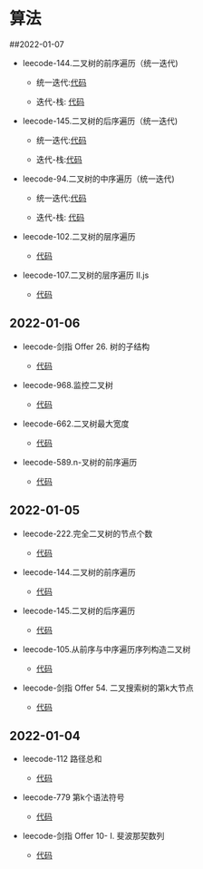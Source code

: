 # 算法

##2022-01-07
* leecode-144.二叉树的前序遍历（统一迭代)

  * 统一迭代:[代码](https://github.com/zzzz-bang/studybook/blob/main/code/144.%E4%BA%8C%E5%8F%89%E6%A0%91%E7%9A%84%E5%89%8D%E5%BA%8F%E9%81%8D%E5%8E%86-%E7%BB%9F%E4%B8%80%E8%BF%AD%E4%BB%A3.js)

  * 迭代-栈: [代码](https://github.com/zzzz-bang/studybook/blob/main/code/144.%E4%BA%8C%E5%8F%89%E6%A0%91%E7%9A%84%E5%89%8D%E5%BA%8F%E9%81%8D%E5%8E%86-%E8%BF%AD%E4%BB%A3%E6%A0%88.js)

* leecode-145.二叉树的后序遍历（统一迭代)

  * 统一迭代:[代码](https://github.com/zzzz-bang/studybook/blob/main/code/145.%E4%BA%8C%E5%8F%89%E6%A0%91%E7%9A%84%E5%90%8E%E5%BA%8F%E9%81%8D%E5%8E%86-%E7%BB%9F%E4%B8%80%E8%BF%AD%E4%BB%A3.js)

  * 迭代-栈:[代码](https://github.com/zzzz-bang/studybook/blob/main/code/145.%E4%BA%8C%E5%8F%89%E6%A0%91%E7%9A%84%E5%90%8E%E5%BA%8F%E9%81%8D%E5%8E%86-%E8%BF%AD%E4%BB%A3%E6%A0%88.js)

* leecode-94.二叉树的中序遍历（统一迭代)

  * 统一迭代:[代码](https://github.com/zzzz-bang/studybook/blob/main/code/94.%E4%BA%8C%E5%8F%89%E6%A0%91%E7%9A%84%E4%B8%AD%E5%BA%8F%E9%81%8D%E5%8E%86-%E7%BB%9F%E4%B8%80%E8%BF%AD%E4%BB%A3.js)

  * 迭代-栈: [代码](https://github.com/zzzz-bang/studybook/blob/main/code/94.%E4%BA%8C%E5%8F%89%E6%A0%91%E7%9A%84%E4%B8%AD%E5%BA%8F%E9%81%8D%E5%8E%86-%E8%BF%AD%E4%BB%A3%E6%A0%88.js)

* leecode-102.二叉树的层序遍历

  * [代码](https://github.com/zzzz-bang/studybook/blob/main/code/102.%E4%BA%8C%E5%8F%89%E6%A0%91%E7%9A%84%E5%B1%82%E5%BA%8F%E9%81%8D%E5%8E%86.js)

* leecode-107.二叉树的层序遍历 II.js

  * [代码](https://github.com/zzzz-bang/studybook/blob/main/code/107.%E4%BA%8C%E5%8F%89%E6%A0%91%E7%9A%84%E5%B1%82%E5%BA%8F%E9%81%8D%E5%8E%86%20II.js)


## 2022-01-06
* leecode-剑指 Offer 26. 树的子结构

  * [代码](https://github.com/zzzz-bang/studybook/blob/main/code/%E5%89%91%E6%8C%87%20Offer%2026.%20%E6%A0%91%E7%9A%84%E5%AD%90%E7%BB%93%E6%9E%84.js)

* leecode-968.监控二叉树

  * [代码](https://github.com/zzzz-bang/studybook/blob/main/code/968.%E7%9B%91%E6%8E%A7%E4%BA%8C%E5%8F%89%E6%A0%91.js)

* leecode-662.二叉树最大宽度

  * [代码](https://github.com/zzzz-bang/studybook/blob/main/code/662.%E4%BA%8C%E5%8F%89%E6%A0%91%E6%9C%80%E5%A4%A7%E5%AE%BD%E5%BA%A6.js)

* leecode-589.n-叉树的前序遍历

  * [代码](https://github.com/zzzz-bang/studybook/blob/main/code/589.n-%E5%8F%89%E6%A0%91%E7%9A%84%E5%89%8D%E5%BA%8F%E9%81%8D%E5%8E%86.js)


## 2022-01-05
* leecode-222.完全二叉树的节点个数

  * [代码](https://github.com/zzzz-bang/studybook/blob/main/code/222.%E5%AE%8C%E5%85%A8%E4%BA%8C%E5%8F%89%E6%A0%91%E7%9A%84%E8%8A%82%E7%82%B9%E4%B8%AA%E6%95%B0.js)

* leecode-144.二叉树的前序遍历

  * [代码](https://github.com/zzzz-bang/studybook/blob/main/code/144.%E4%BA%8C%E5%8F%89%E6%A0%91%E7%9A%84%E5%89%8D%E5%BA%8F%E9%81%8D%E5%8E%86.js)

* leecode-145.二叉树的后序遍历

  * [代码](https://github.com/zzzz-bang/studybook/blob/main/code/145.%E4%BA%8C%E5%8F%89%E6%A0%91%E7%9A%84%E5%90%8E%E5%BA%8F%E9%81%8D%E5%8E%86.js)

* leecode-105.从前序与中序遍历序列构造二叉树

  * [代码](https://github.com/zzzz-bang/studybook/blob/main/code/105.%E4%BB%8E%E5%89%8D%E5%BA%8F%E4%B8%8E%E4%B8%AD%E5%BA%8F%E9%81%8D%E5%8E%86%E5%BA%8F%E5%88%97%E6%9E%84%E9%80%A0%E4%BA%8C%E5%8F%89%E6%A0%91.js)

* leecode-剑指 Offer 54. 二叉搜索树的第k大节点

  * [代码](https://github.com/zzzz-bang/studybook/blob/main/code/%E5%89%91%E6%8C%87%20Offer%2054.%20%E4%BA%8C%E5%8F%89%E6%90%9C%E7%B4%A2%E6%A0%91%E7%9A%84%E7%AC%ACk%E5%A4%A7%E8%8A%82%E7%82%B9.js)

## 2022-01-04
* leecode-112 路径总和

  * [代码](https://github.com/zzzz-bang/studybook/blob/main/code/112.%E8%B7%AF%E5%BE%84%E6%80%BB%E5%92%8C.js)
  
* leecode-779 第k个语法符号

  * [代码](https://github.com/zzzz-bang/studybook/blob/main/code/779.%E7%AC%ACk%E4%B8%AA%E8%AF%AD%E6%B3%95%E7%AC%A6%E5%8F%B7.js)

* leecode-剑指 Offer 10- I. 斐波那契数列

  * [代码](https://github.com/zzzz-bang/studybook/blob/main/code/%E5%89%91%E6%8C%87%20Offer%2010-%20I.%20%E6%96%90%E6%B3%A2%E9%82%A3%E5%A5%91%E6%95%B0%E5%88%97.js)

